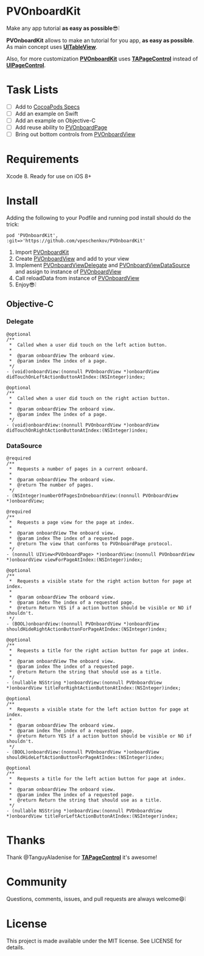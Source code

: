 # PVOnboardKit
Make any app tutorial **as easy as possible**😎❕

**PVOnboardKit** allows to make an tutorial for you app, **as easy as possible**. As main concept uses [**UITableView**][1]. 

Also, for more customization [**PVOnboardKit**][2] uses [**TAPageControl**][3] instead of [**UIPageControl**][4].

# Task Lists
- [ ] Add to [CocoaPods Specs][5]
- [ ] Add an example on Swift
- [ ] Add an example on Objective-C
- [ ] Add reuse ability to [PVOnboardPage][6]
- [ ] Bring out bottom controls from [PVOnboardView][7]

# Requirements
Xcode 8. Ready for use on iOS 8+

# Install
Adding the following to your Podfile and running pod install should do the trick:
```
pod 'PVOnboardKit', :git=>'https://github.com/vpeschenkov/PVOnboardKit'
```

1. Import [PVOnboardKit][2]
1. Create [PVOnboardView][7] and add to your view
1. Implement [PVOnboardViewDelegate][8] and [PVOnboardViewDataSource][9] and assign to instance of [PVOnboardView][7]
1. Call reloadData from instance of [PVOnboardView][7]
1. Enjoy😎❕

## Objective-C

### Delegate
```
@optional
/**
 *  Called when a user did touch on the left action button.
 *
 *  @param onboardView The onboard view.
 *  @param index The index of a page.
 */
- (void)onboardView:(nonnull PVOnboardView *)onboardView didTouchOnLeftActionButtonAtIndex:(NSInteger)index;
```

```
@optional
/**
 *  Called when a user did touch on the right action button.
 *
 *  @param onboardView The onboard view.
 *  @param index The index of a page.
 */
- (void)onboardView:(nonnull PVOnboardView *)onboardView didTouchOnRightActionButtonAtIndex:(NSInteger)index;
```

### DataSource
```
@required
/**
 *  Requests a number of pages in a current onboard.
 *
 *  @param onboardView The onboard view.
 *  @return The number of pages.
 */
- (NSInteger)numberOfPagesInOneboardView:(nonnull PVOnboardView *)onboardView;
```

```
@required
/**
 *  Requests a page view for the page at index.
 *
 *  @param onboardView The onboard view.
 *  @param index The index of a requested page.
 *  @return The view that conforms to PVOnboardPage protocol.
 */
- (nonnull UIView<PVOnboardPage> *)onboardView:(nonnull PVOnboardView *)onboardView viewForPageAtIndex:(NSInteger)index;
```

```
@optional
/**
 *  Requests a visible state for the right action button for page at index.
 *
 *  @param onboardView The onboard view.
 *  @param index The index of a requested page.
 *  @return Return YES if a action button should be visible or NO if shouldn't.
 */
- (BOOL)onboardView:(nonnull PVOnboardView *)onboardView shouldHideRightActionButtonForPageAtIndex:(NSInteger)index;
```

```
@optional
/**
 *  Requests a title for the right action button for page at index.
 *
 *  @param onboardView The onboard view.
 *  @param index The index of a requested page.
 *  @return Return the string that should use as a title.
 */
- (nullable NSString *)onboardView:(nonnull PVOnboardView *)onboardView titleForRightActionButtonAtIndex:(NSInteger)index;
```

```
@optional
/**
 *  Requests a visible state for the left action button for page at index.
 *
 *  @param onboardView The onboard view.
 *  @param index The index of a requested page.
 *  @return Return YES if a action button should be visible or NO if shouldn't.
 */
- (BOOL)onboardView:(nonnull PVOnboardView *)onboardView shouldHideLeftActionButtonForPageAtIndex:(NSInteger)index;
```

```
@optional
/**
 *  Requests a title for the left action button for page at index.
 *
 *  @param onboardView The onboard view.
 *  @param index The index of a requested page.
 *  @return Return the string that should use as a title.
 */
- (nullable NSString *)onboardView:(nonnull PVOnboardView *)onboardView titleForLeftActionButtonAtIndex:(NSInteger)index;
```

# Thanks

Thank @TanguyAladenise for [**TAPageControl**][3] it's awesome!

# Community

Questions, comments, issues, and pull requests are always welcome😄❕

# License

This project is made available under the MIT license. See LICENSE for details.

[1]: https://developer.apple.com/reference/uikit/uitableview
[2]: https://github.com/vpeschenkov/PVOnboardKit
[3]: https://github.com/TanguyAladenise/TAPageControl
[4]: https://developer.apple.com/reference/uikit/uipagecontrol
[5]: https://github.com/CocoaPods/Specs
[6]: https://github.com/vpeschenkov/PVOnboardKit/blob/master/PVOnboardKit/PVOnboardPage.h
[7]: https://github.com/vpeschenkov/PVOnboardKit/blob/master/PVOnboardKit/PVOnboardView.h
[8]: https://github.com/vpeschenkov/PVOnboardKit/blob/master/PVOnboardKit/PVOnboardView.h
[9]: https://github.com/vpeschenkov/PVOnboardKit/blob/master/PVOnboardKit/PVOnboardView.h
